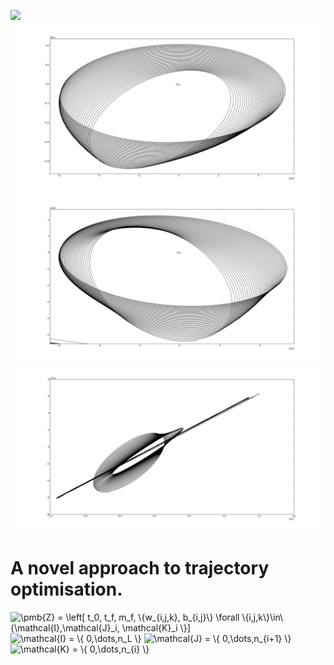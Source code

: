 ![](https://source.unsplash.com/1920x1200/?moon)
![](src/img/orbit2.png)
![](src/img/orbit3.png)
![](src/img/orbit4.png)

# A novel approach to trajectory optimisation.

<img src="https://latex.codecogs.com/png.latex?\dpi{300}&space;\pmb{Z}&space;=&space;\left[&space;t_0,&space;t_f,&space;m_f,&space;\{w_{i,j,k},&space;b_{i,j}\}&space;\forall&space;\{i,j,k\}\in\{\mathcal{I},\mathcal{J}_i,&space;\mathcal{K}_i&space;\}]" title="\pmb{Z} = \left[ t_0, t_f, m_f, \{w_{i,j,k}, b_{i,j}\} \forall \{i,j,k\}\in\{\mathcal{I},\mathcal{J}_i, \mathcal{K}_i \}]" />

<img src="https://latex.codecogs.com/png.latex?\dpi{300}&space;\mathcal{I}&space;=&space;\{&space;0,\dots,n_L&space;\}" title="\mathcal{I} = \{ 0,\dots,n_L \}" />

<img src="https://latex.codecogs.com/png.latex?\dpi{300}&space;\mathcal{J}&space;=&space;\{&space;0,\dots,n_{i&plus;1}&space;\}" title="\mathcal{J} = \{ 0,\dots,n_{i+1} \}" />

<img src="https://latex.codecogs.com/png.latex?\dpi{300}&space;\mathcal{K}&space;=&space;\{&space;0,\dots,n_{i}&space;\}" title="\mathcal{K} = \{ 0,\dots,n_{i} \}" />
